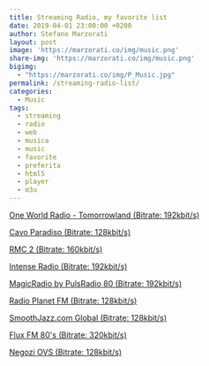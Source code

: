```yaml
---
title: Streaming Radio, my favorite list
date: 2019-04-01 23:00:00 +0200
author: Stefano Marzorati
layout: post
image: 'https://marzorati.co/img/music.png'
share-img: 'https://marzorati.co/img/music.png'
bigimg:
  - "https://marzorati.co/img/P_Music.jpg"
permalink: /streaming-radio-list/
categories:
  - Music
tags:
  - streaming
  - radio
  - web
  - musica
  - music
  - favorite
  - preferita
  - html5
  - player
  - m3u
---
```

<a href="https://streamingp.shoutcast.com/TomorrowlandOneWorldRadio" target="_blank">One World Radio - Tomorrowland (Bitrate: 192kbit/s)</a>   

<a href="http://s5.onweb.gr:8488/;" target="_blank">Cavo Paradiso (Bitrate: 128kbit/s)</a>   

<a href="https://icy.unitedradio.it/RMC.mp3" target="_blank">RMC 2 (Bitrate: 160kbit/s)</a>   

<a href="http://stream.intenseradio.net:8000/live" target="_blank">Intense Radio (Bitrate: 192kbit/s)</a>   
   
<a href="http://87.98.129.202/magicradioHD.mp3" target="_blank">MagicRadio by PulsRadio 80 (Bitrate: 192kbit/s)</a>   
   
<a href="http://91.121.104.139:8100/;/;7513909505342709stream.nsv" target="_blank">Radio Planet FM (Bitrate: 128kbit/s)</a>   
   
<a href="http://sj128.hnux.com/live?type=http&nocache=272543" target="_blank">SmoothJazz.com Global (Bitrate: 128kbit/s)</a>   

<a href="http://fluxfm.hoerradar.de/flux-80er-mp3-hq?sABC=5po0nr8q%230%237r0op38pr913007379oq5nn513r6r944%23syhksz.qr_jrocynlre&amsparams=playerid:fluxfm.de_webplayer;skey:1555082893" target="_blank">Flux FM 80's (Bitrate: 320kbit/s)</a>   

<a href="http://178.32.136.9/proxy/cjaccari?mp=/;" target="_blank">Negozi OVS (Bitrate: 128kbit/s)</a>   
